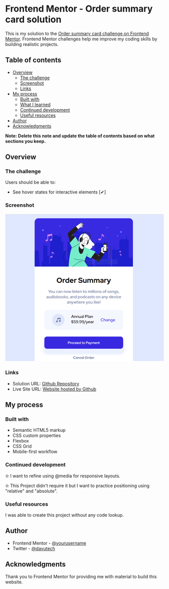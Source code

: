 # Frontend Mentor - Order summary card solution

This is my solution to the [Order summary card challenge on Frontend Mentor](https://www.frontendmentor.io/challenges/order-summary-component-QlPmajDUj). Frontend Mentor challenges help me improve my coding skills by building realistic projects. 

## Table of contents

- [Overview](#overview)
  - [The challenge](#the-challenge)
  - [Screenshot](#screenshot)
  - [Links](#links)
- [My process](#my-process)
  - [Built with](#built-with)
  - [What I learned](#what-i-learned)
  - [Continued development](#continued-development)
  - [Useful resources](#useful-resources)
- [Author](#author)
- [Acknowledgments](#acknowledgments)

**Note: Delete this note and update the table of contents based on what sections you keep.**

## Overview

### The challenge

Users should be able to:

- See hover states for interactive elements [✔]

### Screenshot
![screenshot of webpage cropped.](screenshot_crop.png)
<!-- ![](./screenshot.jpg) -->

### Links

- Solution URL: [Github Repository](https://github.com/davupls/Order-Summary-Component-Main)
- Live Site URL: [Website hosted by Github](https://davupls.github.io/Order-Summary-Component-Main/)

## My process

### Built with

- Semantic HTML5 markup
- CSS custom properties
- Flexbox
- CSS Grid
- Mobile-first workflow


### Continued development

✫ I want to refine using @media for responsive layouts.

✫ This Project didn't require it but I want to practice positioning using "relative" and "absolute".



### Useful resources
I was able to create this project without any code lookup.

## Author

<!-- - Website - [Add your name here](https://www.your-site.com) -->
- Frontend Mentor - [@yourusername](https://www.frontendmentor.io/profile/davupls)
- Twitter - [@davutech](https://www.twitter.com/davutech)


## Acknowledgments

Thank you to Frontend Mentor for providing me with material to build this website.
